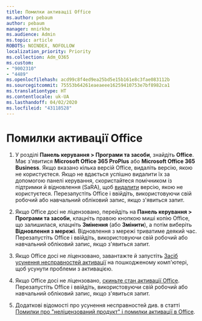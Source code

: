 ```yaml
---
title: Помилки активації Office
ms.author: pebaum
author: pebaum
manager: mnirkhe
ms.audience: Admin
ms.topic: article
ROBOTS: NOINDEX, NOFOLLOW
localization_priority: Priority
ms.collection: Adm_O365
ms.custom:
- "9002310"
- "4489"
ms.openlocfilehash: acd99c8f4ed9ea25bd5e15b161e8c3fae083112b
ms.sourcegitcommit: 75553b64261eaeaeee16259410753e7bf8982ca1
ms.translationtype: HT
ms.contentlocale: uk-UA
ms.lasthandoff: 04/02/2020
ms.locfileid: "43118528"
---
```

# <a name="office-activation-errors"></a>Помилки активації Office

1. У розділі **Панель керування > Програми та засоби**, знайдіть **Office**. Має з'явитися **Microsoft Office 365 ProPlus** або **Microsoft Office 365 Business**. Якщо вказано кілька версій Office, видаліть версію, якою не користуєтеся. Якщо не вдається успішно видалити їх за допомогою панелі керування, скористайтеся помічником із підтримки й відновлення (SaRA), щоб [видалити](https://aka.ms/SARA-OfficeUninstall-Alchemy) версію, якою не користуєтеся. Перезапустіть Office і ввійдіть, використовуючи свій робочий або навчальний обліковий запис, якщо з'явиться запит. 

2. Якщо Office досі не ліцензовано, перейдіть на **Панель керування > Програми та засоби**, клацніть правою кнопкою миші копію Office, що залишилася, клацніть **Змінення** (або **Змінити**), а потім виберіть **Відновлення з мережі**. Відновлення з мережі триватиме деякий час. Перезапустіть Office і ввійдіть, використовуючи свій робочий або навчальний обліковий запис, якщо з'явиться запит. 

3. Якщо Office досі не ліцензовано, завантажте й запустіть [Засіб усунення несправностей активації](https://aka.ms/SARA-OfficeActivation-Alchemy) на пошкодженому комп'ютері, щоб усунути проблеми з активацією. 

4. Якщо Office досі не ліцензовано, [скиньте стан активації Office](https://docs.microsoft.com/uk-UA/office365/troubleshoot/activation/reset-office-365-proplus-activation-state). Перезапустіть Office і ввійдіть, використовуючи свій робочий або навчальний обліковий запис, якщо з'явиться запит.  

5. Додаткові відомості про усунення несправностей див. в статті [Помилки про "неліцензований продукт" і помилки активації в Office](https://support.office.com/article/unlicensed-product-and-activation-errors-in-office-0d23d3c0-c19c-4b2f-9845-5344fedc4380).
